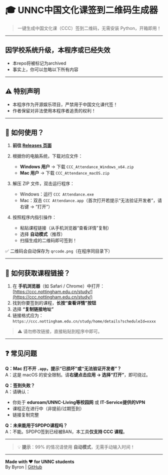 # 🎓 UNNC中国文化课签到二维码生成器

> 一键生成中国文化课（CCC）签到二维码，无需安装 Python，开箱即用！

---
## 因学校系统升级，本程序或已经失效

- 本repo将被标记为archived
- 事实上，你可以忽略以下所有内容

---

## ⚠️ 特别声明

- 本程序作为开源娱乐项目，严禁用于中国文化课代签！
- 作者保留对非法使用本程序者追责的权利！

---

## 🚀 如何使用？

1. **前往 [Releases 页面](https://github.com/byronwang2005/CCC-Attendance-QRcode-Generator/releases)**  

2. 根据你的电脑系统，下载对应文件：
   - **Windows 用户** → 下载 `CCC_Attendance_Windows_x64.zip`
   - **Mac 用户** → 下载 `CCC_Attendance_macOS.zip`

3. 解压 ZIP 文件，双击运行程序：
   - Windows：运行 `CCC Attendance.exe`
   - Mac：双击 `CCC Attendance.app`（首次打开若提示“无法验证开发者”，请右键 → “打开”）

4. 按照程序内指引操作：
   - 粘贴课程链接（从手机浏览器“查看详情”复制）
   - 选择 **自动模式**（推荐）
   - 扫描生成的二维码即可签到！

✅ 二维码会自动保存为 `qrcode.png`（在程序同目录下）

---

## 📱 如何获取课程链接？

1. 在 **手机浏览器**（如 Safari / Chrome）中打开：  
   [https://ccc.nottingham.edu.cn/study/](https://ccc.nottingham.edu.cn/study/)
2. 找到你要签到的课程，**长按“查看详情”按钮**
3. 选择 **“复制链接地址”**
4. 链接格式应为：  
   `https://ccc.nottingham.edu.cn/study/home/details?scheduleId=xxxx`

> ⚠️ 请勿修改链接，直接粘贴到程序中即可。

---

## ❓ 常见问题

**Q：Mac 打不开 `.app`，提示“已损坏”或“无法验证开发者”？**  
A：这是 macOS 的安全限制。请**右键点击应用 → 选择“打开”**，即可绕过。

**Q：签到失败？**  
A：请确认：
   - 你处于 **eduroam/UNNC-Living等校园网** 或 **IT-Service提供的VPN**
   - 课程正在进行中（非提前/过期签到）
   - 链接复制完整

**Q：未来能用于SPDPO课程吗？**  
A：不能。SPDPO签到已经被BAN，本工具**仅支持 CCC 课程**。

---

> 💡 **提示**：99% 的情况请使用 **自动模式**，无需手动输入时间！

---

**Made with ❤️ for UNNC students**  
By Byron | [GitHub](https://github.com/byronwang2005/CCC-Attendance-QRcode-Generator)
